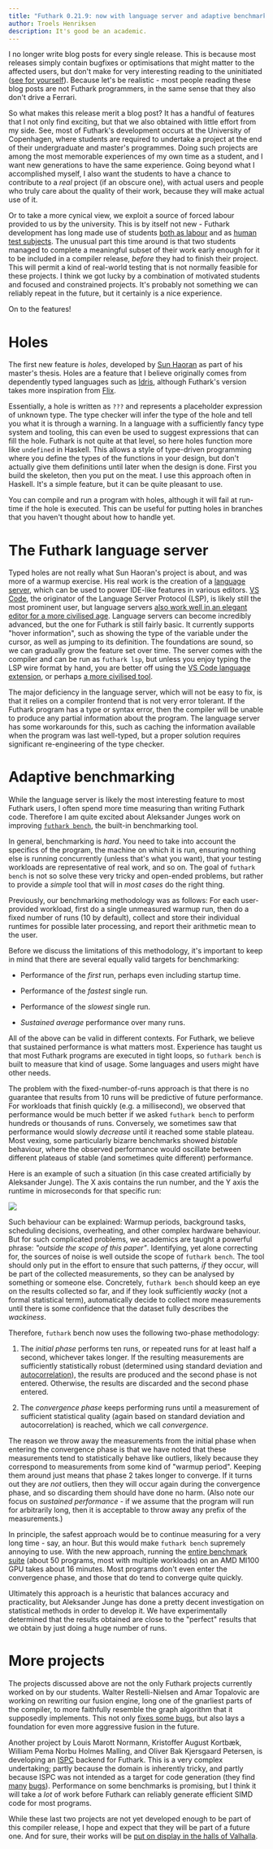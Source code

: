 ```yaml
---
title: "Futhark 0.21.9: now with language server and adaptive benchmarking"
author: Troels Henriksen
description: It's good be an academic.
---
```


I no longer write blog posts for every single release.  This is
because most releases simply contain bugfixes or optimisations that
might matter to the affected users, but don't make for very
interesting reading to the uninitiated ([see for
yourself](https://github.com/diku-dk/futhark/blob/master/CHANGELOG.md)).
Because let's be realistic - most people reading these blog posts are
not Futhark programmers, in the same sense that they also don't drive
a Ferrari.

So what makes this release merit a blog post?  It has a handful of
features that I not only find exciting, but that we also obtained with
little effort from my side.  See, most of Futhark's development
occurs at the University of Copenhagen, where students are required to
undertake a project at the end of their undergraduate and master's
programmes.  Doing such projects are among the most memorable
experiences of my own time as a student, and I want new generations to
have the same experience.  Going beyond what I accomplished myself, I
also want the students to have a chance to contribute to a *real*
project (if an obscure one), with actual users and people who truly
care about the quality of their work, because they will make actual
use of it.

Or to take a more cynical view, we exploit a source of forced labour
provided to us by the university.  This is by itself not new - Futhark
development has long made use of students [both as
labour](2017-12-27-reflections-on-a-phd-accidentally-spent-on-language-design.html#but-then-the-compiler-worked)
and as [human test
subjects](https://github.com/diku-dk/dpp-e2021-pub).  The unusual part
this time around is that two students managed to complete a meaningful
subset of their work early enough for it to be included in a compiler
release, *before* they had to finish their project.  This will permit
a kind of real-world testing that is not normally feasible for these
projects.  I think we got lucky by a combination of motivated students
and focused and constrained projects.  It's probably not something we
can reliably repeat in the future, but it certainly is a nice experience.

On to the features!

# Holes

The first new feature is *holes*, developed by [Sun
Haoran](https://haoranpb.github.io/) as part of his master's thesis.
Holes are a feature that I believe originally comes from dependently
typed languages such as
[Idris](http://docs.idris-lang.org/en/latest/elaboratorReflection/holes.html),
although Futhark's version takes more inspiration from
[Flix](https://flix.dev/).

Essentially, a hole is written as `???`  and represents a placeholder
expression of unknown type.  The type checker will infer the type of
the hole and tell you what it is through a warning.  In a language
with a sufficiently fancy type system and tooling, this can even be
used to suggest expressions that can fill the hole.  Futhark is not
quite at that level, so here holes function more like `undefined` in
Haskell.  This allows a style of type-driven programming where you
define the types of the functions in your design, but don't actually
give them definitions until later when the design is done.  First you
build the skeleton, then you put on the meat.  I use this approach
often in Haskell.  It's a simple feature, but it can be quite pleasant
to use.

You can compile and run a program with holes, although it will fail at
run-time if the hole is executed.  This can be useful for putting
holes in branches that you haven't thought about how to handle yet.

# The Futhark language server

Typed holes are not really what Sun Haoran's project is about, and was
more of a warmup exercise.  His real work is the creation of a
[language server](https://langserver.org/), which can be used to power
IDE-like features in various editors.  [VS
Code](https://code.visualstudio.com/), the originator of the Language
Server Protocol (LSP), is likely still the most prominent user, but
language servers [also work well in an elegant editor for a more
civilised age](https://github.com/joaotavora/eglot).  Language servers
can become incredibly advanced, but the one for Futhark is still
fairly basic.  It currently supports "hover information", such as
showing the type of the variable under the cursor, as well as jumping
to its definition.  The foundations are sound, so we can gradually
grow the feature set over time.  The server comes with the compiler
and can be run as `futhark lsp`, but unless you enjoy typing the LSP
wire format by hand, you are better off using the [VS Code language
extension](https://marketplace.visualstudio.com/items?itemName=DIKU.futhark-vscode),
or perhaps [a more civilised
tool](https://github.com/diku-dk/futhark-mode).

The major deficiency in the language server, which will not be easy to
fix, is that it relies on a compiler frontend that is not very error
tolerant.  If the Futhark program has a type or syntax error, then the
compiler will be unable to produce any partial information about the
program.  The language server has some workarounds for this, such as
caching the information available when the program was last
well-typed, but a proper solution requires significant re-engineering
of the type checker.

# Adaptive benchmarking

While the language server is likely the most interesting feature to
most Futhark users, I often spend more time measuring than writing
Futhark code.  Therefore I am quite excited about Aleksander Junges
work on improving [`futhark
bench`](https://futhark.readthedocs.io/en/latest/man/futhark-bench.html),
the built-in benchmarking tool.

In general, benchmarking is *hard*.  You need to take into account the
specifics of the program, the machine on which it is run, ensuring
nothing else is running concurrently (unless that's what you want),
that your testing workloads are representative of real work, and so
on.  The goal of `futhark bench` is not so solve these very tricky and
open-ended problems, but rather to provide a *simple* tool that will
in *most cases* do the right thing.

Previously, our benchmarking methodology was as follows: For each
user-provided workload, first do a single unmeasured warmup run, then
do a fixed number of runs (10 by default), collect and store their
individual runtimes for possible later processing, and report their
arithmetic mean to the user.

Before we discuss the limitations of this methodology, it's important
to keep in mind that there are several equally valid targets for
benchmarking:

* Performance of the *first* run, perhaps even including startup time.

* Performance of the *fastest* single run.

* Performance of the *slowest* single run.

* *Sustained average* performance over many runs.

All of the above can be valid in different contexts.  For Futhark, we
believe that sustained performance is what matters most.  Experience
has taught us that most Futhark programs are executed in tight loops,
so `futhark bench` is built to measure that kind of usage.  Some
languages and users might have other needs.

The problem with the fixed-number-of-runs approach is that there is no
guarantee that results from 10 runs will be predictive of future
performance.  For workloads that finish quickly (e.g. a millisecond),
we observed that performance would be much better if we asked `futhark
bench` to perform hundreds or thousands of runs.  Conversely, we
sometimes saw that performance would slowly *decrease* until it
reached some stable plateau.  Most vexing, some particularly bizarre
benchmarks showed *bistable* behaviour, where the observed performance
would oscillate between different plateaus of stable (and sometimes
quite different) performance.

Here is an example of such a situation (in this case created
artificially by Aleksander Junge).  The X axis contains the run number,
and the Y axis the runtime in microseconds for that specific run:

![](../images/bfast-noise.png)

Such behaviour can be explained: Warmup periods, background tasks,
scheduling decisions, overheating, and other complex hardware
behaviour.  But for such complicated problems, we academics are taught
a powerful phrase: *"outside the scope of this paper"*.  Identifying,
yet alone correcting for, the sources of noise is well outside the
scope of `futhark bench`.  The tool should only put in the effort to
ensure that such patterns, *if* they occur, will be part of the
collected measurements, so they can be analysed by something or
someone else.  Concretely, `futhark bench` should keep an eye on the
results collected so far, and if they look sufficiently *wacky* (not a
formal statistical term), automatically decide to collect more
measurements until there is some confidence that the dataset fully
describes the *wackiness*.

Therefore, `futhark` bench now uses the following two-phase methodology:

1. The *initial phase* performs ten runs, or repeated runs for at
   least half a second, whichever takes longer.  If the resulting
   measurements are sufficiently statistically robust (determined
   using standard deviation and
   [autocorrelation](https://en.wikipedia.org/wiki/Autocorrelation)),
   the results are produced and the second phase is not entered.
   Otherwise, the results are discarded and the second phase entered.

2. The *convergence phase* keeps performing runs until a measurement
   of sufficient statistical quality (again based on standard
   deviation and autocorrelation) is reached, which we call
   *convergence*.

The reason we throw away the measurements from the initial phase when
entering the convergence phase is that we have noted that these
measurements tend to statistically behave like outliers, likely
because they correspond to measurements from some kind of "warmup
period".  Keeping them around just means that phase 2 takes longer to
converge.  If it turns out they are *not* outliers, then they will
occur again during the convergence phase, and so discarding them
should have done no harm.  (Also note our focus on *sustained
performance* - if we assume that the program will run for arbitrarily
long, then it is acceptable to throw away any prefix of the
measurements.)

In principle, the safest approach would be to continue measuring for a
very long time - say, an hour.  But this would make `futhark bench`
supremely annoying to use.  With the new approach, running the [entire
benchmark suite](https://github.com/diku-dk/futhark-benchmarks) (about
50 programs, most with multiple workloads) on an AMD MI100 GPU takes
about 16 minutes.  Most programs don't even enter the convergence
phase, and those that do tend to converge quite quickly.

Ultimately this approach is a heuristic that balances accuracy and
practicality, but Aleksander Junge has done a pretty decent
investigation on statistical methods in order to develop it.  We have
experimentally determined that the results obtained are close to the
"perfect" results that we obtain by just doing a huge number of runs.

# More projects

The projects discussed above are not the only Futhark projects
currently worked on by our students.  Walter Restelli-Nielsen and Amar
Topalovic are working on rewriting our fusion engine, long one of the
gnarliest parts of the compiler, to more faithfully resemble the graph
algorithm that it supposedly implements.  This not only [fixes some
bugs](https://github.com/diku-dk/futhark/issues/760), but also lays a
foundation for even more aggressive fusion in the future.

Another project by Louis Marott Normann, Kristoffer August Kortbæk,
William Pema Norbu Holmes Malling, and Oliver Bak Kjersgaard Petersen,
is developing an [ISPC](https://ispc.github.io) backend for Futhark.
This is a very complex undertaking; partly because the domain is
inherently tricky, and partly because ISPC was not intended as a
target for code generation (they find
[many](https://github.com/ispc/ispc/issues/created_by/pema99)
[bugs](https://github.com/ispc/ispc/issues/created_by/Yakokse)).
Performance on some benchmarks is promising, but I think it will take
a *lot* of work before Futhark can reliably generate efficient SIMD
code for most programs.

While these last two projects are not yet developed enough to be part
of this compiler release, I hope and expect that they will be part of
a future one.  And for sure, their works will be [put on display in
the halls of
Valhalla](https://futhark-lang.org/publications.html#selected-student-projects).
